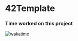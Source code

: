 # 42Template

### Time worked on this project
[![wakatime](https://wakatime.com/badge/user/2b8474a5-a2f0-4cf0-9da2-eb7acac86d01/project/018eeca9-8693-4b07-b429-05764aa796fe.svg)](https://wakatime.com/badge/user/2b8474a5-a2f0-4cf0-9da2-eb7acac86d01/project/018eeca9-8693-4b07-b429-05764aa796fe)